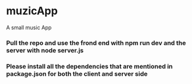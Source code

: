 # muzicApp
A small music App

### Pull the repo and use the frond end with npm run dev and the server with node server.js

### Please install all the dependencies that are mentioned in package.json for both the client and server side 
